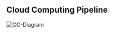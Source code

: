 ## Cloud Computing Pipeline

![CC-Diagram](https://github.com/user-attachments/assets/dc6fc0ea-dfae-4cd3-92fa-f87a5e6cb511)
